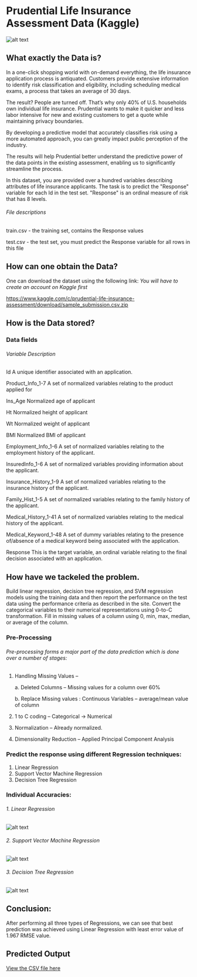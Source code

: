 # Prudential Life Insurance Assessment Data (Kaggle)

![alt text](https://github.com/swarupmishal/Data-Science-Using-R/blob/master/Extras/front_page.png)


## What exactly the Data is?
In a one-click shopping world with on-demand everything, the life insurance application process is antiquated. Customers provide extensive information to identify risk classification and eligibility, including scheduling medical exams, a process that takes an average of 30 days.

The result? People are turned off. That’s why only 40% of U.S. households own individual life insurance. Prudential wants to make it quicker and less labor intensive for new and existing customers to get a quote while maintaining privacy boundaries.

By developing a predictive model that accurately classifies risk using a more automated approach, you can greatly impact public perception of the industry.

The results will help Prudential better understand the predictive power of the data points in the existing assessment, enabling us to significantly streamline the process.

In this dataset, you are provided over a hundred variables describing attributes of life insurance applicants. The task is to predict the "Response" variable for each Id in the test set. "Response" is an ordinal measure of risk that has 8 levels.

###### File descriptions

train.csv - the training set, contains the Response values

test.csv - the test set, you must predict the Response variable for all rows in this file


## How can one obtain the Data?
One can download the dataset using the following link: *You will have to create an account on Kaggle first*

https://www.kaggle.com/c/prudential-life-insurance-assessment/download/sample_submission.csv.zip


## How is the Data stored?
### Data fields
###### Variable	Description
Id	A unique identifier associated with an application.

Product_Info_1-7	A set of normalized variables relating to the product applied for

Ins_Age	Normalized age of applicant

Ht	Normalized height of applicant

Wt	Normalized weight of applicant

BMI	Normalized BMI of applicant

Employment_Info_1-6	A set of normalized variables relating to the employment history of the applicant.

InsuredInfo_1-6	A set of normalized variables providing information about the applicant.

Insurance_History_1-9	A set of normalized variables relating to the insurance history of the applicant.

Family_Hist_1-5	A set of normalized variables relating to the family history of the applicant.

Medical_History_1-41	A set of normalized variables relating to the medical history of the applicant.

Medical_Keyword_1-48	A set of dummy variables relating to the presence of/absence of a medical keyword being associated with the 
application.

Response	This is the target variable, an ordinal variable relating to the final decision associated with an application.


## How have we tackeled the problem.
Build linear regression, decision tree regression, and SVM regression models using the training data and then report the performance on the test data using the performance criteria as described in the site. Convert the categorical variables to their numerical representations using 0-to-C transformation. Fill in missing values of a column using 0, min, max, median, or average of the column.

### Pre-Processing
###### Pre-processing forms a major part of the data prediction which is done over a number of stages:
1. Handling Missing Values – 

    a. Deleted Columns – Missing values for a column over 60%
    
    b. Replace Missing values : Continuous Variables – average/mean value of column
2. 1 to C coding – Categorical -> Numerical
3. Normalization – Already normalized.
4. Dimensionality Reduction – Applied Principal Component Analysis

### Predict the response using different Regression techniques:
1. Linear Regression 
2. Support Vector Machine Regression 
3. Decision Tree Regression 

### Individual Accuracies:
###### 1. Linear Regression 

![alt text](https://github.com/swarupmishal/Data-Science-Using-R/blob/master/Extras/Picture1.png)

###### 2. Support Vector Machine Regression 

![alt text](https://github.com/swarupmishal/Data-Science-Using-R/blob/master/Extras/Picture2.png)

###### 3. Decision Tree Regression

![alt text](https://github.com/swarupmishal/Data-Science-Using-R/blob/master/Extras/Picture3.png)


## Conclusion:
After performing all three types of Regressions, we can see that best prediction was achieved using Linear Regression with least error value of 1.967 RMSE value.


## Predicted Output
[View the CSV file here](https://github.com/swarupmishal/Data-Science-Using-R/blob/master/Outputs/decision_tree_solution.csv)
